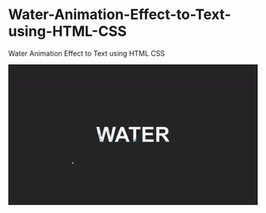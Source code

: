 # Water-Animation-Effect-to-Text-using-HTML-CSS
Water Animation Effect to Text using HTML CSS

![](https://github.com/VikasGutte/Water-Animation-Effect-to-Text-using-HTML-CSS/blob/main/Demo.gif)

